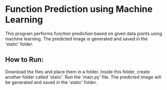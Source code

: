 # Function Prediction using Machine Learning
This program performs function prediction based on given data points using machine learning. The predicted image is generated and saved in the 'static' folder.


## How to Run:
Download the files and place them in a folder.
Inside this folder, create another folder called 'static'.
Run the 'main.py' file.
The predicted image will be generated and saved in the 'static' folder.
